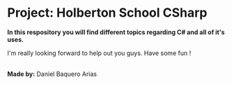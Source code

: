 <html>
    <h1>Project: Holberton School CSharp</h1>
    <p>
        <strong>In this respository you will find different topics regarding C# and all of it's uses.</strong>
    </p>
    <body>
        <p>I'm really looking forward to help out you guys. Have some fun !</p>
    </body>
    <br>
    <footer><strong>Made by:</strong> Daniel Baquero Arias</footer>
</html>